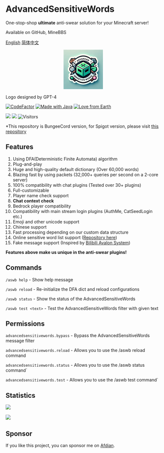 # AdvancedSensitiveWords
One-stop-shop **ultimate** anti-swear solution for your Minecraft server!

Available on GitHub, MineBBS

[English](https://github.com/hahawth/AdvancedSensitiveWordsBungee)
[简体中文](https://github.com/hahawth/AdvancedSensitiveWordsBungee/blob/master/README_zh.md)
<p align="center">
  <img src="logo.webp" alt="logo" width="128" height="128"/>
</p>

Logo designed by GPT-4

[![CodeFactor](https://www.codefactor.io/repository/github/hahawth/advancedsensitivewordsbungee/badge)](https://www.codefactor.io/repository/github/hahawth/advancedsensitivewordsbungrr)
[![Made with Java](https://img.shields.io/badge/Made%20with-Java-blue.svg)](https://www.java.com/)
[![Love from Earth](https://img.shields.io/badge/Love%20%E2%9D%A4%EF%B8%8F-red.svg?v=202007241736)](https://github.com/hahawth/AdvancedSensitiveWordsBungee/stargazers)

[![](https://img.shields.io/github/downloads/HaHaWTH/AdvancedSensitiveWordsBungee/total?style=for-the-badge)](https://github.com/HaHaWTH/AdvancedSensitiveWordsBungee/releases) [![](https://img.shields.io/github/license/HaHaWTH/AdvancedSensitiveWordsBungee?style=for-the-badge)](https://github.com/HaHaWTH/AdvancedSensitiveWordsBungee/blob/master/LICENSE) ![Visitors](https://api.visitorbadge.io/api/visitors?path=https%3A%2F%2Fgithub.com%2FHaHaWTH%2FAdvancedSensitiveWordsBungee&label=Repo%20Views&labelColor=%23d9e3f0&countColor=%232ccce4&labelStyle=upper)

*This repository is BungeeCord version, for Spigot version, please visit [this repository](https://github.com/HaHaWTH/AdvancedSensitiveWords)

## Features
1. Using DFA(Deterministic Finite Automata) algorithm
2. Plug-and-play
3. Huge and high-quality default dictionary (Over 60,000 words)
4. Blazing fast by using packets (32,000+ queries per second on a 2-core server)
5. 100% compatibility with chat plugins (Tested over 30+ plugins)
6. Full-customizable
7. Player name check support
8. **Chat context check**
9. Bedrock player compatibility
10. Compatibility with main stream login plugins (AuthMe, CatSeedLogin etc.)
11. Emoji and other unicode support
12. Chinese support
13. Fast processing depending on our custom data structure
14. Online sensitive word list support ([Repository here](https://github.com/HaHaWTH/ASW-OnlineWordList))
15. Fake message support (Inspired by [Bilibili Avalon System](https://github.com/freedom-introvert/Research-on-Avalon-System-in-Bilibili-Comment-Area))

**Features above make us unique in the anti-swear plugins!**

## Commands

`/aswb help` - Show help message

`/aswb reload` - Re-initialize the DFA dict and reload configurations

`/aswb status` - Show the status of the AdvancedSensitiveWords

`/aswb test <text>` - Test the AdvancedSensitiveWords filter with given text

## Permissions

`advancedsensitivewords.bypass` - Bypass the AdvancedSensitiveWords message filter

`advancedsensitivewords.reload` - Allows you to use the /aswb reload command

`advancedsensitivewords.status` - Allows you to use the /aswb status command`

`advancedsensitivewords.test` - Allows you to use the /aswb test command`

## Statistics
[![](https://img.shields.io/bstats/servers/21183?label=Bungee%20Servers&style=for-the-badge)](https://bstats.org/plugin/bungeecord/AdvancedSensitiveWords-Bungee/21183)

[![](https://img.shields.io/bstats/players/21183?label=Online%20Players&style=for-the-badge)](https://bstats.org/plugin/bungeecord/AdvancedSensitiveWords-Bungee/21183)


## Sponsor
If you like this project, you can sponsor me on [Afdian](https://afdian.net/a/114514woxiuyuan).
